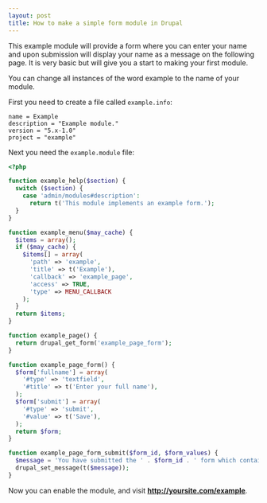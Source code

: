 ```yaml
---
layout: post
title: How to make a simple form module in Drupal
---
```


This example module will provide a form where you can enter your name and upon submission will display your name as a message on the following page.  It is very basic but will give you a start to making your first module.

<!--break-->

You can change all instances of the word example to the name of your module.

First you need to create a file called `example.info`:
```
name = Example
description = "Example module."
version = "5.x-1.0"
project = "example"
```

Next you need the `example.module` file:
```php
<?php

function example_help($section) {
  switch ($section) {
    case 'admin/modules#description':
      return t('This module implements an example form.');
  }
}

function example_menu($may_cache) {
  $items = array();
  if ($may_cache) {
    $items[] = array(
      'path' => 'example',
      'title' => t('Example'),
      'callback' => 'example_page',
      'access' => TRUE,
      'type' => MENU_CALLBACK
    );
  }
  return $items;
}

function example_page() {
  return drupal_get_form('example_page_form');
}

function example_page_form() {
  $form['fullname'] = array(
    '#type' => 'textfield',
    '#title' => t('Enter your full name'),
  );
  $form['submit'] = array(
    '#type' => 'submit',
    '#value' => t('Save'),
  );
  return $form;
}

function example_page_form_submit($form_id, $form_values) {
  $message = 'You have submitted the ' . $form_id . ' form which contains the following data: ' . print_r($form_values,true);
  drupal_set_message(t($message));
}
```

Now you can enable the module, and visit <b>http://yoursite.com/example</b>.
